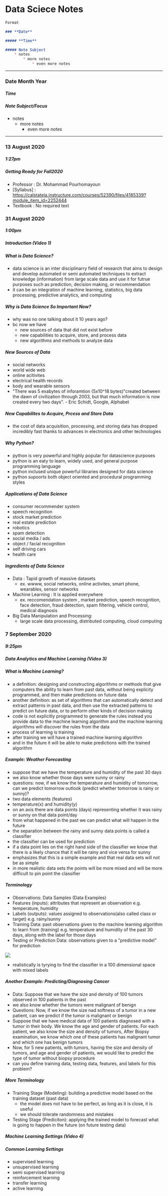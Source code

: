 # **Data Sciece Notes**


```Markdown
Format

### **Date**

##### **Time**

##### Note Subject
    * notes
        * more notes
            * even more notes
```

---

### **Date Month Year**

##### ***Time***

##### **Note Subject/Focus**

* notes
  * more notes
    * even more notes

---

### **13 August 2020**

##### ***1:27pm***

##### **Getting Ready for Fall2020**

* Professor :  Dr. Mohammad Pourhomayoun
* [Syllabus] : https://calstatela.instructure.com/courses/52390/files/4185339?module_item_id=2252444
* Textbook : No required text

### **31 August 2020**

##### ***1:00pm***

##### **Introduction (Video 1)**

##### What is Data Science? 
* data science is an inter disciplinarry field of research that aims to design and develop automated or semi automated techniques to extract knowledge (information) from large scale data and use it for futrue purposes such as prediction, decision making, or recommendation
* it can be an integration of machine learning, statistics, big data processing, predictive analytics, and computing

##### Why is Data Science So Important Now?
* why was no one talking about it 10 years ago?
* bc now we have
  * new sources of data that did not exist before
  * new capabilities to acquire, store, and process data
  * new algorithms and methods to analyze data

##### New Sources of Data
* social networks
* world wide web
* online acitivites 
* electrical health records
* body and wearable sensors
* "There was 5 exabytes of inforamtion (5x10^18 bytes)"created between the dawn of civilization through 2003, but that much information is now created every two days".  - Eric Schidt, Google, Alphabet

##### New Capabilites to Acquire, Prcess and Store Data
* the cost of data acquisition, processing, and storing data has dropped incredibly fast thanks to advances in electronics and other technologies

##### Why Python?
* python is very powerful and highly popular for datascience purposes
* python is an eaty to learn, widely used, and general purpose programming language
* python inclused unique powerful libraries designed for data science 
* python supoorts both object oriented and procedural programming styles

##### Applications of Data Science
* consumer recommender system
* speech recognition
* stock market prediction
* real estate prediction
* robotics
* spam detection
* social media / ads
* object / facial recognition
* self driving cars
* health care

##### Ingredients of Data Science
* Data : Tapid growth of massive datasets
  * ex. wwww, social networks, online activites, smart phone, wearables, sensor networks
* Machine Learning : It is applied everywhere
  * ex. reccomendation system , market prediction, speech recognition, face detection, fraud detection, spam filtering, vehicle control, medical diagnosis
* Big Data Manipulation and Processing:
  * large scale data processing, distributed computing, cloud computing

### **7 September 2020**

##### ***9:25pm***

##### **Data Analytics and Machine Learning (Video 3)**

##### What is Machine Learning?
* a definition: designing and constructing algorithms or methods that give computers the ability to learn from past data, without being explicity programmed, and then make predictions on future data
* another definition: as set of algorithms that can automatically detect and extract patterns in past data, and then use the extracted patterns to predict on future data, or to perform other kinds of decision making
* code is not explicitly programmed to generate the rules instead you provide data to the machine learning algorithm and the machine learning algorithms will discover the rules from the data
* process of learning is training
* after training we will have a trained machine learning algorithm 
* and in the future it will be able to make predictions with the trained algorithm

##### Example: Weather Forecasting
* suppose that we have the temperature and humidity of the past 30 days
* we also know whether those days were sunny or rainy
* questions: now, if we know the temperature and humidity of tomorrow, can we predict tomorrow outlook (predict whether tomorrow is rainy or sunny)?
* two data elements (features)
* temperature(x) and humidity(y)
* on an axis there are data points (days) representing whether it was rainy or sunny on that data point/day 
* from what happened in the past we can predict what will happen in the future
* the separation between the rainy and sunny data points is called a classifier
* the classifier can be used for prediction
* if a data point lies on the right hand side of the classifier we know that there is a likely chance that it will be rainy and vice versa for sunny
* emphasizes that this is a simple example and that real data sets will not be as simple
* in more realistic data sets the points will be more mixed and will be more difficult to pin point the classifier

##### Terminology
* Observations: Data Samples (Data Examples)
* Features (inputs): attributes that represent an observation e.g. temperature, humidity
* Labels (outputs): values assigned to observations(also called class or target) e.g. rainy/sunny
* Training Data: past observations given to the machine learning algorithm to learn from (training) e.g. temperature and humidity of the past 30 days, along with the label for those days
* Testing or Prediction Data: observations given to a "predictive model" for prediction 

![](basicexample.jpg)

* realistically is tyrying to find the classifier in a 100 dimensional space with mixed labels

##### Another Example: Predicting/Diagnosing Cancer
* Data: Suppose that we have the size and density of 100 tumors observed in 100 patients in the past
* we also know whether the tumors were malignant of benign
* Questions: Now, if we know the size nad softness of a tumor in a new patient, can we predict if the tumor is malignant or benign
* Suppose that we have medical data of 100 patients diagnosed with a tumor in their body. We know the age and gender of patients. For each patient, we also know the size and density of tumors, After Biopsy examination, we know which one of these patients has malignant tumor and which one has benign tumors
* Now, for 5 new patients, with tumors, having the size and density of tumors, and age and gender of patients, we would like to predict the type of tumor without biopsy procedure
* can you define training data, testing data, features, and labels for this problem?

##### More Terminology
* Training Stage (Modeling): building a predictive model based on the training dataset (past data)
  * the model does not have to be perfect, as long as it is close, it is useful
  * we should tolerate randomness and mistakes
* Testing Stage (Prediciton): applying the trained model to forecast what is going to happen in the future (on future testing data)

##### **Machine Learning Settings (Video 4)**

##### Common Learning Settings
* supervised learning
* unsupervised learning
* semi supervised learning
* reinforcement learning
* transfer learning
* active learning





















